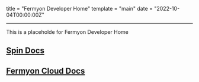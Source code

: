 title = "Fermyon Developer Home"
template = "main"
date = "2022-10-04T00:00:00Z"

---

This is a placeholde for Fermyon Developer Home

## [Spin Docs](/spin)

## [Fermyon Cloud Docs](/cloud)